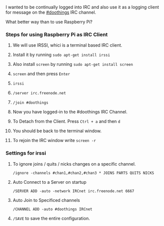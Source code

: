 I wanted to be continually logged into IRC and also use it as a logging client for message on the [#doothings](irc://irc.freenode.net/doothings) IRC channel.

What better way than to use Raspberry Pi?

### Steps for using Raspberry Pi as IRC Client


1. We will use IRSSI, whici is a terminal based IRC client.

2. Install it by running ```sudo apt-get install irssi```

3. Also install ```screen``` by running ```sudo apt-get install screen```

4. ```screen``` and then press ```Enter```

5. ```irssi```

6. ```/server irc.freenode.net```

7. ```/join #doothings```

8. Now you have logged-in to the #doothings IRC Channel.

9. To Detach from the Client. Press ```Ctrl + a``` and then ```d```

10. You should be back to the terminal window.

11. To rejoin the IRC window write ```screen -r```


### Settings for irssi

1. To ignore joins / quits / nicks changes on a specific channel. 

    ```/ignore -channels #chan1,#chan2,#chan3 * JOINS PARTS QUITS NICKS```
    
2. Auto Connect to a Server on startup

    ```/SERVER ADD -auto -network IRCnet irc.freenode.net 6667```
    
3. Auto Join to Specificed channels 

    ```/CHANNEL ADD -auto #doothings IRCnet```

4. ```/SAVE``` to save the entire configuration.
